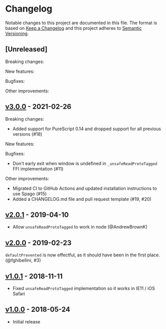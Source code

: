 # Changelog

Notable changes to this project are documented in this file. The format is based on [Keep a Changelog](https://keepachangelog.com/en/1.0.0/) and this project adheres to [Semantic Versioning](https://semver.org/spec/v2.0.0.html).

## [Unreleased]

Breaking changes:

New features:

Bugfixes:

Other improvements:

## [v3.0.0](https://github.com/purescript-web/purescript-web-events/releases/tag/v3.0.0) - 2021-02-26

Breaking changes:
- Added support for PureScript 0.14 and dropped support for all previous versions (#18)

New features:

Bugfixes:
- Don't early exit when window is undefined in `_unsafeReadProtoTagged` FFI implementation (#11)

Other improvements:
- Migrated CI to GitHub Actions and updated installation instructions to use Spago (#15)
- Added a CHANGELOG.md file and pull request template (#19, #20)

## [v2.0.1](https://github.com/purescript-web/purescript-web-events/releases/tag/v2.0.1) - 2019-04-10

- Allow `unsafeReadProtoTagged` to work in node (@AndrewBrownK)

## [v2.0.0](https://github.com/purescript-web/purescript-web-events/releases/tag/v2.0.0) - 2019-02-23

`defaultPrevented` is now effectful, as it should have been in the first place. (@fghibellini, #3)

## [v1.0.1](https://github.com/purescript-web/purescript-web-events/releases/tag/v1.0.1) - 2018-11-11

- Fixed `unsafeReadProtoTagged` implementation so it works in IE11 / iOS Safari

## [v1.0.0](https://github.com/purescript-web/purescript-web-events/releases/tag/v1.0.0) - 2018-05-24

- Initial release
